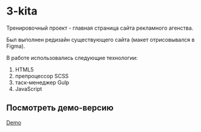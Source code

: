 # 3-kita
Тренировочный проект - главная страница сайта рекламного агенства.

Был выполнен редизайн существующего сайта (макет отрисовывался в Figma). 

В работе использовались следующие технологии:
1) HTML5
2) препроцессор SCSS
3) таск-менеджер Gulp
4) JavaScript

## Посмотреть демо-версию

 [Demo](https://svetlanashibaeva.github.io/3-kita/)





